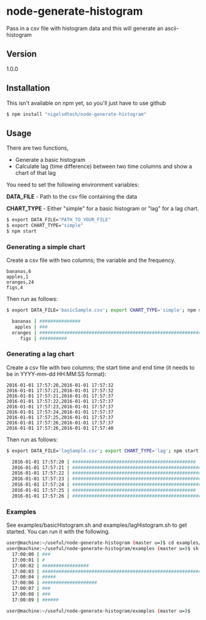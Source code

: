 # node-generate-histogram
Pass in a csv file with histogram data and this will generate an ascii-histogram

## Version
1.0.0


## Installation

This isn't available on npm yet, so you'll just have to use github

```sh
$ npm install "nigelsdtech/node-generate-histogram"
```


## Usage

There are two functions,
* Generate a basic histogram
* Calculate lag (time difference) between two time columns and show a chart of that lag


You need to set the following environment variables:

**DATA_FILE** - Path to the csv file containing the data

**CHART_TYPE** - Either "simple" for a basic histogram or "lag" for a lag chart.

```sh
$ export DATA_FILE="PATH_TO_YOUR_FILE"
$ export CHART_TYPE="simple"
$ npm start

```




### Generating a simple chart

Create a csv file with two columns; the variable and the frequency.

```
bananas,6
apples,1
oranges,24
figs,4
```

Then run as follows:
```sh
$ export DATA_FILE='basicSample.csv'; export CHART_TYPE='simple'; npm start

  bananas | ###############                                              | 6
   apples | ###                                                          | 1
  oranges | ############################################################ | 24
     figs | ##########                                                   | 4
```



### Generating a lag chart

Create a csv file with two columns; the start time and end time (it needs to be in YYYY-mm-dd HH:MM:SS format):

```
2016-01-01 17:57:20,2016-01-01 17:57:32
2016-01-01 17:57:21,2016-01-01 17:57:32
2016-01-01 17:57:21,2016-01-01 17:57:37
2016-01-01 17:57:22,2016-01-01 17:57:37
2016-01-01 17:57:23,2016-01-01 17:57:37
2016-01-01 17:57:24,2016-01-01 17:57:37
2016-01-01 17:57:25,2016-01-01 17:57:37
2016-01-01 17:57:26,2016-01-01 17:57:37
2016-01-01 17:57:26,2016-01-01 17:57:40
```

Then run as follows:
```sh
$ export DATA_FILE='lagSample.csv'; export CHART_TYPE='lag'; npm start

  2016-01-01 17:57:20 | #############################################                | 12
  2016-01-01 17:57:21 | ############################################################ | 16
  2016-01-01 17:57:22 | ########################################################     | 15
  2016-01-01 17:57:23 | #####################################################        | 14
  2016-01-01 17:57:24 | #################################################            | 13
  2016-01-01 17:57:25 | #############################################                | 12
  2016-01-01 17:57:26 | #####################################################        | 14

```




### Examples

See examples/basicHistogram.sh and examples/lagHistogram.sh to get started. You can run it with the following.

```sh
user@machine:~/useful/node-generate-histogram (master u=)$ cd examples/
user@machine:~/useful/node-generate-histogram/examples (master u=)$ sh basicHistogram.sh
  17:00:00 | ###                                                          | 15
  17:00:01 | #                                                            | 5
  17:00:02 | #################                                            | 83
  17:00:03 | ############################################################ | 288
  17:00:04 | #####                                                        | 23
  17:00:06 | ####################                                         | 96
  17:00:07 | ###                                                          | 14
  17:00:08 | ###                                                          | 14
  17:00:09 | ######                                                       | 29

user@machine:~/useful/node-generate-histogram/examples (master u=)$
```
